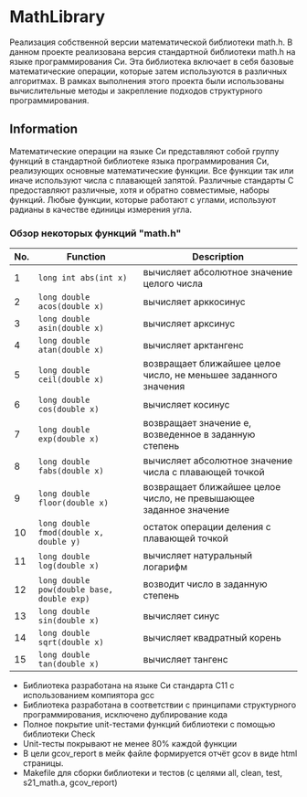 # MathLibrary

Реализация собственной версии математической библиотеки math.h.
В данном проекте реализована версия стандартной библиотеки math.h на языке программирования Си. Эта библиотека включает в себя базовые математические операции, которые затем используются в различных алгоритмах. В рамках выполнения этого проекта были использованы вычислительные методы и закрепление подходов структурного программирования.   

## Information

Математические операции на языке Си представляют собой группу функций в стандартной библиотеке языка программирования Си, реализующих основные математические функции. Все функции так или иначе используют числа с плавающей запятой. Различные стандарты C предоставляют различные, хотя и обратно совместимые, наборы функций. Любые функции, которые работают с углами, используют радианы в качестве единицы измерения угла.  

### Обзор некоторых функций "math.h"

| No. | Function | Description |
| --- | -------- | ----------- |
| 1 | `long int abs(int x)` | вычисляет абсолютное значение целого числа |
| 2 | `long double acos(double x)` | вычисляет арккосинус |
| 3 | `long double asin(double x)` | вычисляет арксинус |
| 4 | `long double atan(double x)` | вычисляет арктангенс |
| 5 | `long double ceil(double x)` | возвращает ближайшее целое число, не меньшее заданного значения |
| 6 | `long double cos(double x)` | вычисляет косинус |
| 7 | `long double exp(double x)` | возвращает значение e, возведенное в заданную степень |
| 8 | `long double fabs(double x)` | вычисляет абсолютное значение числа с плавающей точкой |
| 9 | `long double floor(double x)` | возвращает ближайшее целое число, не превышающее заданное значение |
| 10 | `long double fmod(double x, double y)` | остаток операции деления с плавающей точкой |
| 11 | `long double log(double x)` | вычисляет натуральный логарифм |
| 12 | `long double pow(double base, double exp)` | возводит число в заданную степень |
| 13 | `long double sin(double x)` | вычисляет синус |
| 14 | `long double sqrt(double x)` | вычисляет квадратный корень |
| 15 | `long double tan(double x)` | вычисляет тангенс |  


- Библиотека разработана на языке Си стандарта C11 с использованием компиятора gcc 
- Библиотека разработана в соответствии с принципами структурного программирования, исключено дублирование кода
- Полное покрытие unit-тестами функций библиотеки c помощью библиотеки Check
- Unit-тесты покрывают не менее 80% каждой функции
- В цели gcov_report в мейк файле формируется отчёт gcov в виде html страницы.
- Makefile для сборки библиотеки и тестов (с целями all, clean, test, s21_math.a, gcov_report)  